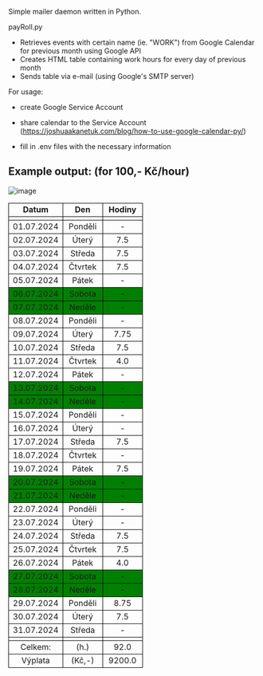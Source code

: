 Simple mailer daemon written in Python.

payRoll.py
- Retrieves events with certain name (ie. "WORK") from Google Calendar for previous month using Google API
- Creates HTML table containing work hours for every day of previous month
- Sends table via e-mail (using Google's SMTP server)

For usage:
- create Google Service Account
- share calendar to the Service Account (https://joshuaakanetuk.com/blog/how-to-use-google-calendar-py/)
  
- fill in .env files with the necessary information

Example output: (for 100,- Kč/hour)
---
![image](https://github.com/user-attachments/assets/7faf76b9-ff4c-455e-bee0-8eef0473a6bd)
<table style="border-collapse: collapse;">
  <colgroup>
    <col style="width: 80px;">
    <col style="width: 80px;">
    <col style="width: 80px;">
  </colgroup>
  <tr style="border: 1px solid black;">
    <td style="border: 1px solid black; text-align: center;"><b>Datum</b></td>
    <td style="border: 1px solid black; text-align: center;"><b>Den</b></td>
    <td style="border: 1px solid black; text-align: center;"><b>Hodiny</b></td>
  </tr>
  <tr style="border: 1px solid black;">
    <td style="border: 1px solid black; text-align: center;"></td>
    <td style="border: 1px solid black; text-align: center;"></td>
    <td style="border: 1px solid black; text-align: center;"></td>
  </tr>
  <tr style="border: 1px solid black;">
    <td style="border: 1px solid black; text-align: center;">01.07.2024</td>
    <td style="border: 1px solid black; text-align: center;">Ponděli</td>
    <td style="border: 1px solid black; text-align: center;">-</td>
  </tr>
  <tr style="border: 1px solid black;">
    <td style="border: 1px solid black; text-align: center;">02.07.2024</td>
    <td style="border: 1px solid black; text-align: center;">Úterý</td>
    <td style="border: 1px solid black; text-align: center;">7.5</td>
  </tr>
  <tr style="border: 1px solid black;">
    <td style="border: 1px solid black; text-align: center;">03.07.2024</td>
    <td style="border: 1px solid black; text-align: center;">Středa</td>
    <td style="border: 1px solid black; text-align: center;">7.5</td>
  </tr>
  <tr style="border: 1px solid black;">
    <td style="border: 1px solid black; text-align: center;">04.07.2024</td>
    <td style="border: 1px solid black; text-align: center;">Čtvrtek</td>
    <td style="border: 1px solid black; text-align: center;">7.5</td>
  </tr>
  <tr style="border: 1px solid black;">
    <td style="border: 1px solid black; text-align: center;">05.07.2024</td>
    <td style="border: 1px solid black; text-align: center;">Pátek</td>
    <td style="border: 1px solid black; text-align: center;">-</td>
  </tr>
  <tr style="border: 1px solid black; background-color: green;">
    <td style="border: 1px solid black; text-align: center;">06.07.2024</td>
    <td style="border: 1px solid black; text-align: center;">Sobota</td>
    <td style="border: 1px solid black; text-align: center;">-</td>
  </tr>
  <tr style="border: 1px solid black; background-color: green;">
    <td style="border: 1px solid black; text-align: center;">07.07.2024</td>
    <td style="border: 1px solid black; text-align: center;">Neděle</td>
    <td style="border: 1px solid black; text-align: center;">-</td>
  </tr>
  <tr style="border: 1px solid black;">
    <td style="border: 1px solid black; text-align: center;">08.07.2024</td>
    <td style="border: 1px solid black; text-align: center;">Ponděli</td>
    <td style="border: 1px solid black; text-align: center;">-</td>
  </tr>
  <tr style="border: 1px solid black;">
    <td style="border: 1px solid black; text-align: center;">09.07.2024</td>
    <td style="border: 1px solid black; text-align: center;">Úterý</td>
    <td style="border: 1px solid black; text-align: center;">7.75</td>
  </tr>
  <tr style="border: 1px solid black;">
    <td style="border: 1px solid black; text-align: center;">10.07.2024</td>
    <td style="border: 1px solid black; text-align: center;">Středa</td>
    <td style="border: 1px solid black; text-align: center;">7.5</td>
  </tr>
  <tr style="border: 1px solid black;">
    <td style="border: 1px solid black; text-align: center;">11.07.2024</td>
    <td style="border: 1px solid black; text-align: center;">Čtvrtek</td>
    <td style="border: 1px solid black; text-align: center;">4.0</td>
  </tr>
  <tr style="border: 1px solid black;">
    <td style="border: 1px solid black; text-align: center;">12.07.2024</td>
    <td style="border: 1px solid black; text-align: center;">Pátek</td>
    <td style="border: 1px solid black; text-align: center;">-</td>
  </tr>
  <tr style="border: 1px solid black; background-color: green;">
    <td style="border: 1px solid black; text-align: center;">13.07.2024</td>
    <td style="border: 1px solid black; text-align: center;">Sobota</td>
    <td style="border: 1px solid black; text-align: center;">-</td>
  </tr>
  <tr style="border: 1px solid black; background-color: green;">
    <td style="border: 1px solid black; text-align: center;">14.07.2024</td>
    <td style="border: 1px solid black; text-align: center;">Neděle</td>
    <td style="border: 1px solid black; text-align: center;">-</td>
  </tr>
  <tr style="border: 1px solid black;">
    <td style="border: 1px solid black; text-align: center;">15.07.2024</td>
    <td style="border: 1px solid black; text-align: center;">Ponděli</td>
    <td style="border: 1px solid black; text-align: center;">-</td>
  </tr>
  <tr style="border: 1px solid black;">
    <td style="border: 1px solid black; text-align: center;">16.07.2024</td>
    <td style="border: 1px solid black; text-align: center;">Úterý</td>
    <td style="border: 1px solid black; text-align: center;">-</td>
  </tr>
  <tr style="border: 1px solid black;">
    <td style="border: 1px solid black; text-align: center;">17.07.2024</td>
    <td style="border: 1px solid black; text-align: center;">Středa</td>
    <td style="border: 1px solid black; text-align: center;">7.5</td>
  </tr>
  <tr style="border: 1px solid black;">
    <td style="border: 1px solid black; text-align: center;">18.07.2024</td>
    <td style="border: 1px solid black; text-align: center;">Čtvrtek</td>
    <td style="border: 1px solid black; text-align: center;">-</td>
  </tr>
  <tr style="border: 1px solid black;">
    <td style="border: 1px solid black; text-align: center;">19.07.2024</td>
    <td style="border: 1px solid black; text-align: center;">Pátek</td>
    <td style="border: 1px solid black; text-align: center;">7.5</td>
  </tr>
  <tr style="border: 1px solid black; background-color: green;">
    <td style="border: 1px solid black; text-align: center;">20.07.2024</td>
    <td style="border: 1px solid black; text-align: center;">Sobota</td>
    <td style="border: 1px solid black; text-align: center;">-</td>
  </tr>
  <tr style="border: 1px solid black; background-color: green;">
    <td style="border: 1px solid black; text-align: center;">21.07.2024</td>
    <td style="border: 1px solid black; text-align: center;">Neděle</td>
    <td style="border: 1px solid black; text-align: center;">-</td>
  </tr>
  <tr style="border: 1px solid black;">
    <td style="border: 1px solid black; text-align: center;">22.07.2024</td>
    <td style="border: 1px solid black; text-align: center;">Ponděli</td>
    <td style="border: 1px solid black; text-align: center;">-</td>
  </tr>
  <tr style="border: 1px solid black;">
    <td style="border: 1px solid black; text-align: center;">23.07.2024</td>
    <td style="border: 1px solid black; text-align: center;">Úterý</td>
    <td style="border: 1px solid black; text-align: center;">-</td>
  </tr>
  <tr style="border: 1px solid black;">
    <td style="border: 1px solid black; text-align: center;">24.07.2024</td>
    <td style="border: 1px solid black; text-align: center;">Středa</td>
    <td style="border: 1px solid black; text-align: center;">7.5</td>
  </tr>
  <tr style="border: 1px solid black;">
    <td style="border: 1px solid black; text-align: center;">25.07.2024</td>
    <td style="border: 1px solid black; text-align: center;">Čtvrtek</td>
    <td style="border: 1px solid black; text-align: center;">7.5</td>
  </tr>
  <tr style="border: 1px solid black;">
    <td style="border: 1px solid black; text-align: center;">26.07.2024</td>
    <td style="border: 1px solid black; text-align: center;">Pátek</td>
    <td style="border: 1px solid black; text-align: center;">4.0</td>
  </tr>
  <tr style="border: 1px solid black; background-color: green;">
    <td style="border: 1px solid black; text-align: center;">27.07.2024</td>
    <td style="border: 1px solid black; text-align: center;">Sobota</td>
    <td style="border: 1px solid black; text-align: center;">-</td>
  </tr>
  <tr style="border: 1px solid black; background-color: green;">
    <td style="border: 1px solid black; text-align: center;">28.07.2024</td>
    <td style="border: 1px solid black; text-align: center;">Neděle</td>
    <td style="border: 1px solid black; text-align: center;">-</td>
  </tr>
  <tr style="border: 1px solid black;">
    <td style="border: 1px solid black; text-align: center;">29.07.2024</td>
    <td style="border: 1px solid black; text-align: center;">Ponděli</td>
    <td style="border: 1px solid black; text-align: center;">8.75</td>
  </tr>
  <tr style="border: 1px solid black;">
    <td style="border: 1px solid black; text-align: center;">30.07.2024</td>
    <td style="border: 1px solid black; text-align: center;">Úterý</td>
    <td style="border: 1px solid black; text-align: center;">7.5</td>
  </tr>
  <tr style="border: 1px solid black;">
    <td style="border: 1px solid black; text-align: center;">31.07.2024</td>
    <td style="border: 1px solid black; text-align: center;">Středa</td>
    <td style="border: 1px solid black; text-align: center;">-</td>
  </tr>
  <tr style="border: 1px solid black;">
    <td style="border: 1px solid black; text-align: center;"></td>
    <td style="border: 1px solid black; text-align: center;"></td>
    <td style="border: 1px solid black; text-align: center;"></td>
  </tr>
  <tr style="border: 1px solid black;">
    <td style="border: 1px solid black; text-align: center;">Celkem: </td>
    <td style="border: 1px solid black; text-align: center;">(h.)</td>
    <td style="border: 1px solid black; text-align: center;">92.0</td>
  </tr>
  <tr style="border: 1px solid black;">
    <td style="border: 1px solid black; text-align: center;">Výplata</td>
    <td style="border: 1px solid black; text-align: center;">(Kč,-)</td>
    <td style="border: 1px solid black; text-align: center;">9200.0</td>
  </tr>
</table>
